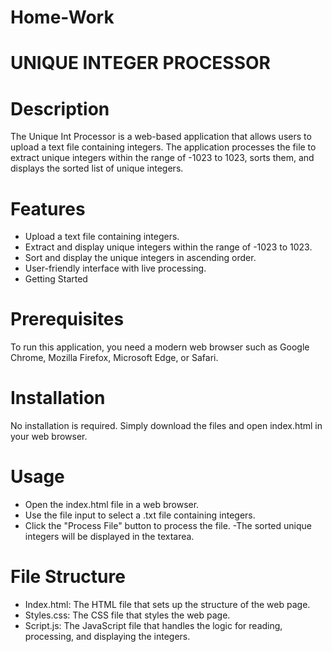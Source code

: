 # Home-Work

# UNIQUE INTEGER PROCESSOR

# Description

The Unique Int Processor is a web-based application that allows users to upload a text file containing integers. The application processes the file to extract unique integers within the range of -1023 to 1023, sorts them, and displays the sorted list of unique integers.

# Features

- Upload a text file containing integers.
- Extract and display unique integers within the range of -1023 to 1023.
- Sort and display the unique integers in ascending order.
- User-friendly interface with live processing.
- Getting Started

# Prerequisites

To run this application, you need a modern web browser such as Google Chrome, Mozilla Firefox, Microsoft Edge, or Safari.

# Installation

No installation is required. Simply download the files and open index.html in your web browser.

# Usage

- Open the index.html file in a web browser.
- Use the file input to select a .txt file containing integers.
- Click the "Process File" button to process the file.
-The sorted unique integers will be displayed in the textarea.

# File Structure

- Index.html: The HTML file that sets up the structure of the web page.
- Styles.css: The CSS file that styles the web page.
- Script.js: The JavaScript file that handles the logic for reading, processing, and displaying the integers.
